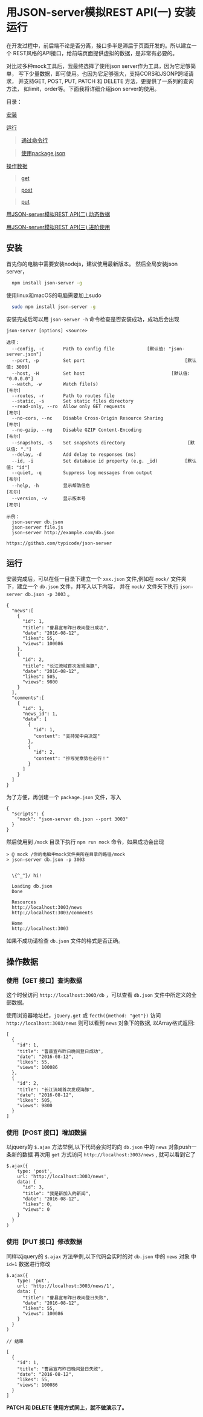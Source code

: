 # 用JSON-server模拟REST API(一) 安装运行

在开发过程中，前后端不论是否分离，接口多半是滞后于页面开发的。所以建立一个
REST风格的API接口，给前端页面提供虚拟的数据，是非常有必要的。

对比过多种mock工具后，我最终选择了使用json server作为工具，因为它足够简单，
写下少量数据，即可使用。也因为它足够强大，支持CORS和JSONP跨域请求，
并支持GET, POST, PUT, PATCH 和 DELETE 方法，更提供了一系列的查询方法，
如limit，order等。下面我将详细介绍json server的使用。

目录：

[安装](#install)

[运行](#run)
> [通过命令行](#run_by_cli)

> [使用package.json](#run_by_npm)

[操作数据](#method)
> [get](#get)

> [post](#post)

> [put](#put)

[用JSON-server模拟REST API(二)  动态数据](#安装)

[用JSON-server模拟REST API(三)  进阶使用](#安装)


<a name='install'></a>
## 安装

首先你的电脑中需要安装nodejs，建议使用最新版本。
然后全局安装json server，
````bash
  npm install json-server -g 
````

使用linux和macOS的电脑需要加上sudo

```` bash
  sudo npm install json-server -g 
````

安装完成后可以用 `json-server -h` 命令检查是否安装成功，成功后会出现
````
json-server [options] <source>

选项：
  --config, -c       Path to config file            [默认值: "json-server.json"]
  --port, -p         Set port                                     [默认值: 3000]
  --host, -H         Set host                                [默认值: "0.0.0.0"]
  --watch, -w        Watch file(s)                                        [布尔]
  --routes, -r       Path to routes file
  --static, -s       Set static files directory
  --read-only, --ro  Allow only GET requests                              [布尔]
  --no-cors, --nc    Disable Cross-Origin Resource Sharing                [布尔]
  --no-gzip, --ng    Disable GZIP Content-Encoding                        [布尔]
  --snapshots, -S    Set snapshots directory                       [默认值: "."]
  --delay, -d        Add delay to responses (ms)
  --id, -i           Set database id property (e.g. _id)          [默认值: "id"]
  --quiet, -q        Suppress log messages from output                    [布尔]
  --help, -h         显示帮助信息                                         [布尔]
  --version, -v      显示版本号                                           [布尔]

示例：
  json-server db.json
  json-server file.js
  json-server http://example.com/db.json

https://github.com/typicode/json-server
````

<a name='run'></a>
## 运行

安装完成后，可以在任一目录下建立一个 `xxx.json` 文件,例如在 
`mock/` 文件夹下，建立一个 `db.json` 文件，并写入以下内容，
并在 `mock/` 文件夹下执行 `json-server db.json -p 3003` 。
<a name='run_by_cli'></a>

````
{
  "news":[
    {
      "id": 1,
      "title": "曹县宣布昨日晚间登日成功",
      "date": "2016-08-12",
      "likes": 55,
      "views": 100086
    },
    {
      "id": 2,
      "title": "长江流域首次发现海豚",
      "date": "2016-08-12",
      "likes": 505,
      "views": 9800
    }
  ],
  "comments":[
    {
      "id": 1,
      "news_id": 1,
      "data": [
        {
          "id": 1,
          "content": "支持党中央决定"
        },
        {
          "id": 2,
          "content": "抄写党章势在必行！"
        }
      ]
    }
  ]
}
````
<a name='run_by_npm'></a>
为了方便，再创建一个 `package.json` 文件，写入
````
{
  "scripts": {
    "mock": "json-server db.json --port 3003"
  }
}

````

然后使用到 `/mock` 目录下执行 `npm run mock` 命令，如果成功会出现
````
> @ mock /你的电脑中mock文件夹所在目录的路径/mock
> json-server db.json -p 3003


  \{^_^}/ hi!

  Loading db.json
  Done

  Resources
  http://localhost:3003/news
  http://localhost:3003/comments

  Home
  http://localhost:3003

````

如果不成功请检查 `db.json` 文件的格式是否正确。

<a name='method'></a>
## 操作数据

<a name='get'></a>
### 使用【GET 接口】查询数据
这个时候访问 `http://localhost:3003/db` ，可以查看 `db.json` 
文件中所定义的全部数据。

使用浏览器地址栏，`jQuery.get` 或 `fecth({method: "get"})` 
访问 `http://localhost:3003/news` 则可以看到 `news` 对象下的数据,
以Array格式返回:
````
[
  {
    "id": 1,
    "title": "曹县宣布昨日晚间登日成功",
    "date": "2016-08-12",
    "likes": 55,
    "views": 100086
  },
  {
    "id": 2,
    "title": "长江流域首次发现海豚",
    "date": "2016-08-12",
    "likes": 505,
    "views": 9800
  }
]
````
<a name='post'></a>
### 使用【POST 接口】增加数据
以jquery的 `$.ajax` 方法举例,以下代码会实时的向 `db.json` 中的 `news` 对象push一条新的数据
再次用 `get` 方式访问 `http://localhost:3003/news` , 就可以看到它了
````
$.ajax({
    type: 'post',
    url: 'http://localhost:3003/news',
    data: {
      "id": 3,
      "title": "我是新加入的新闻",
      "date": "2016-08-12",
      "likes": 0,
      "views": 0
    }
  }
)
````
<a name='put'></a>
### 使用【PUT 接口】修改数据
同样以jquery的 `$.ajax` 方法举例,以下代码会实时的对 `db.json` 中的 `news` 对象
中 `id=1` 数据进行修改
````
$.ajax({
    type: 'put',
    url: 'http://localhost:3003/news/1',
    data: {
      "title": "曹县宣布昨日晚间登日失败",
      "date": "2016-08-12",
      "likes": 55,
      "views": 100086
    }
  }
)

// 结果

[
  {
    "id": 1,
    "title": "曹县宣布昨日晚间登日失败",
    "date": "2016-08-12",
    "likes": 55,
    "views": 100086
  }
]
````

**PATCH 和 DELETE 使用方式同上，就不做演示了。**
